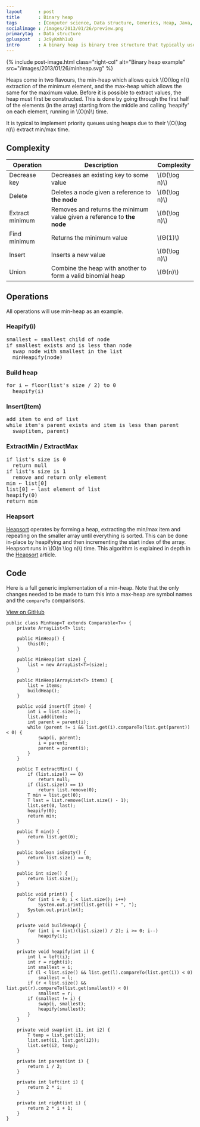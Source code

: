 ```yaml
---
layout      : post
title       : Binary heap
tags        : [Computer science, Data structure, Generics, Heap, Java, Tree]
socialimage : /images/2013/01/26/preview.png
primarytag  : Data structure
gpluspost   : Jc9yKmhh1uQ
intro       : A binary heap is binary tree structure that typically uses an array as its underlying data structure. Heaps are one of the fundamental data structures that all software developers should have in their toolkit due to the fast extraction of either a minimum or a maximum element.
---
```


{% include post-image.html class="right-col" alt="Binary heap example" src="/images/2013/01/26/minheap.svg" %}

Heaps come in two flavours, the min-heap which allows quick \\(O(\log n)\\) extraction of the minimum element, and the max-heap which allows the same for the maximum value. Before it is possible to extract values, the heap must first be constructed. This is done by going through the first half of the elements (in the array) starting from the middle and calling 'heapify' on each element, running in \\(O(n)\\) time.

It is typical to implement priority queues using heaps due to their \\(O(\log n)\\) extract min/max time.



## Complexity

| Operation       | Description                                                             | Complexity            |
|-----------------|-------------------------------------------------------------------------|-----------------------|
| Decrease key    | Decreases an existing key to some value                                 | \\(Θ(\log n)\\) |
| Delete          | Deletes a node given a reference to **the node**                        | \\(Θ(\log n)\\) |
| Extract minimum | Removes and returns the minimum value given a reference to **the node** | \\(Θ(\log n)\\) |
| Find minimum    | Returns the minimum value                                               | \\(Θ(1)\\)      |
| Insert          | Inserts a new value                                                     | \\(Θ(\log n)\\) |
| Union           | Combine the heap with another to form a valid binomial heap             | \\(Θ(n)\\)      |



## Operations

All operations will use min-heap as an example.

### Heapify(i)

<pre>
smallest &larr; smallest child of node
if smallest exists and is less than node
  swap node with smallest in the list
  minHeapify(node)
</pre>

### Build heap

<pre>
for i &larr; floor(list's size / 2) to 0
  heapify(i)
</pre>

### Insert(item)

<pre>
add item to end of list
while item's parent exists and item is less than parent
  swap(item, parent)
</pre>

### ExtractMin / ExtractMax

<pre>
if list's size is 0
  return null
if list's size is 1
  remove and return only element
min &larr; list[0]
list[0] &larr; last element of list
heapify(0)
return min
</pre>

### Heapsort

[Heapsort][1] operates by forming a heap, extracting the min/max item and repeating on the smaller array until everything is sorted. This can be done in-place by heapifying and then incrementing the start index of the array. Heapsort runs in \\(O(n \log n)\\) time. This algorithm is explained in depth in the [Heapsort][1] article.



## Code

Here is a full generic implementation of a min-heap. Note that the only changes needed to be made to turn this into a max-heap are symbol names and the `compareTo` comparisons.

[View on GitHub][2]

<!--prettify lang=java-->
    public class MinHeap<T extends Comparable<T>> {
        private ArrayList<T> list;

        public MinHeap() {
            this(0);
        }

        public MinHeap(int size) {
            list = new ArrayList<T>(size);
        }

        public MinHeap(ArrayList<T> items) {
            list = items;
            buildHeap();
        }

        public void insert(T item) {
            int i = list.size();
            list.add(item);
            int parent = parent(i);
            while (parent != i && list.get(i).compareTo(list.get(parent)) < 0) {
                swap(i, parent);
                i = parent;
                parent = parent(i);
            }
        }

        public T extractMin() {
            if (list.size() == 0)
                return null;
            if (list.size() == 1)
                return list.remove(0);
            T min = list.get(0);
            T last = list.remove(list.size() - 1);
            list.set(0, last);
            heapify(0);
            return min;
        }

        public T min() {
            return list.get(0);
        }

        public boolean isEmpty() {
            return list.size() == 0;
        }

        public int size() {
            return list.size();
        }

        public void print() {
            for (int i = 0; i < list.size(); i++)
                System.out.print(list.get(i) + ", ");
            System.out.println();
        }

        private void buildHeap() {
            for (int i = (int)(list.size() / 2); i >= 0; i--)
                heapify(i);
        }

        private void heapify(int i) {
            int l = left(i);
            int r = right(i);
            int smallest = i;
            if (l < list.size() && list.get(l).compareTo(list.get(i)) < 0)
                smallest = l;
            if (r < list.size() && list.get(r).compareTo(list.get(smallest)) < 0)
                smallest = r;
            if (smallest != i) {
                swap(i, smallest);
                heapify(smallest);
            }
        }

        private void swap(int i1, int i2) {
            T temp = list.get(i1);
            list.set(i1, list.get(i2));
            list.set(i2, temp);
        }

        private int parent(int i) {
            return i / 2;
        }

        private int left(int i) {
            return 2 * i;
        }

        private int right(int i) {
            return 2 * i + 1;
        }
    }



[1]: {{site.baseurl}}/2012/11/algorithm-heapsort.html
[2]: https://github.com/Tyriar/growing-with-the-web/tree/master/data-structures/binary-heap

[Binary heap]: {{site.baseurl}}/2013/01/data-structure-binary-heap.html
[Binary search tree]: {{site.baseurl}}/2012/10/data-structures-binary-search-tree.html
[Splay tree]: {{site.baseurl}}/2013/06/data-structure-splay-tree.html
[Red-black tree]: {{site.baseurl}}/2012/12/data-structure-red-black-tree.html
